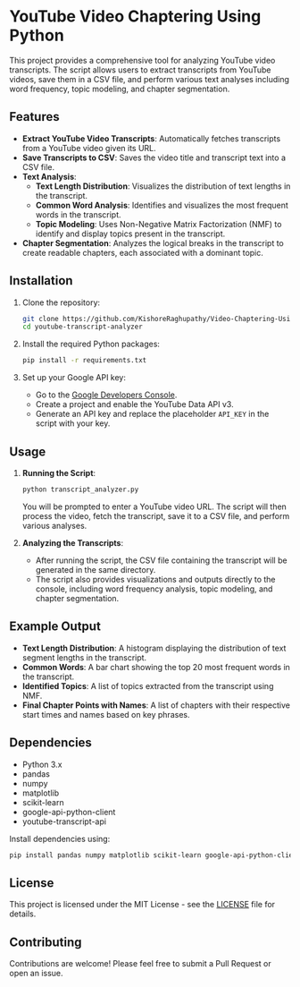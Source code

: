 # YouTube Video Chaptering Using Python

This project provides a comprehensive tool for analyzing YouTube video transcripts. The script allows users to extract transcripts from YouTube videos, save them in a CSV file, and perform various text analyses including word frequency, topic modeling, and chapter segmentation. 

## Features

- **Extract YouTube Video Transcripts**: Automatically fetches transcripts from a YouTube video given its URL.
- **Save Transcripts to CSV**: Saves the video title and transcript text into a CSV file.
- **Text Analysis**:
  - **Text Length Distribution**: Visualizes the distribution of text lengths in the transcript.
  - **Common Word Analysis**: Identifies and visualizes the most frequent words in the transcript.
  - **Topic Modeling**: Uses Non-Negative Matrix Factorization (NMF) to identify and display topics present in the transcript.
- **Chapter Segmentation**: Analyzes the logical breaks in the transcript to create readable chapters, each associated with a dominant topic.

## Installation

1. Clone the repository:
    ```bash
    git clone https://github.com/KishoreRaghupathy/Video-Chaptering-Using-Python/
    cd youtube-transcript-analyzer
    ```

2. Install the required Python packages:
    ```bash
    pip install -r requirements.txt
    ```

3. Set up your Google API key:
    - Go to the [Google Developers Console](https://console.developers.google.com/).
    - Create a project and enable the YouTube Data API v3.
    - Generate an API key and replace the placeholder `API_KEY` in the script with your key.

## Usage

1. **Running the Script**: 
    ```bash
    python transcript_analyzer.py
    ```
   You will be prompted to enter a YouTube video URL. The script will then process the video, fetch the transcript, save it to a CSV file, and perform various analyses.

2. **Analyzing the Transcripts**:
    - After running the script, the CSV file containing the transcript will be generated in the same directory.
    - The script also provides visualizations and outputs directly to the console, including word frequency analysis, topic modeling, and chapter segmentation.

## Example Output

- **Text Length Distribution**: A histogram displaying the distribution of text segment lengths in the transcript.
- **Common Words**: A bar chart showing the top 20 most frequent words in the transcript.
- **Identified Topics**: A list of topics extracted from the transcript using NMF.
- **Final Chapter Points with Names**: A list of chapters with their respective start times and names based on key phrases.

## Dependencies

- Python 3.x
- pandas
- numpy
- matplotlib
- scikit-learn
- google-api-python-client
- youtube-transcript-api

Install dependencies using:
```bash
pip install pandas numpy matplotlib scikit-learn google-api-python-client youtube-transcript-api
```

## License

This project is licensed under the MIT License - see the [LICENSE](LICENSE) file for details.

## Contributing

Contributions are welcome! Please feel free to submit a Pull Request or open an issue.

